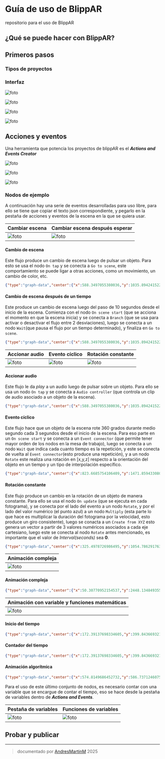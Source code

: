 # Guía de uso de BlippAR
repositorio para el uso de BlippAR



## ¿Qué se puede hacer con BlippAR?



## Primeros pasos



### Tipos de proyectos



### Interfaz

![foto](img/interfaz.png)

![foto](img/subirAsset.png)

![foto](img/arrastrarAsset.png)

![foto](img/timeline.png)


## Acciones y eventos

Una herramienta que potencia los proyectos de blippAR es el ***Actions and Events Creator*** 

![foto](img/accionesEventos.png)

![foto](img/accionesEventosVacia.png)

![foto](img/arrastrarNodo.png)

### Nodos de ejemplo

A continuación hay una serie de eventos desarrolladas para uso libre, para ello se tiene que copiar el texto json correspondiente, y pegarlo en la pestaña de acciones y eventos de la escena en la que se quiera usar.

|Cambiar escena|Cambiar escena después esperar|
---|---
|![foto](img/cambiarEscena.png)|![foto](img/cambiarEscenaTiempo.png)|

#### Cambio de escena
Este flujo produce un cambio de escena luego de pulsar un objeto. Para esto se usa el nodo `On tap` y se conecta a `Go to scene`, este comportamiento se puede ligar a otras acciones, como un movimiento, un cambio de color, etc.
```json
{"type":"graph-data","center":{"x":588.3497055380036,"y":1035.8942415222284},"bounds":{"x":496,"y":848,"w":289,"h":147},"nodeData":{"958":{"id":958,"data":{"enabled":true,"objIn":["hX84ZAEXqSwRikXSN3Pwy8"]},"inputs":{"objIn":{"connections":[]},"enabled":{"connections":[]}},"outputs":{"objOut":{"connections":[]},"onTap":{"connections":[{"node":959,"input":"goToScene","data":{"pins":[]}}]}},"position":[496,848],"name":"OnTap"},"959":{"id":959,"data":{"sceneIn":["2aqJjcxVF493KszbrpjR15"]},"inputs":{"goToScene":{"connections":[{"node":958,"output":"onTap","data":{"pins":[]}}]}},"outputs":{},"position":[656,864],"name":"GoToScene"}}}
```

#### Cambio de escena después de un tiempo
Este produce un cambio de escena luego del paso de 10 segundos desde el inicio de la escena. Comienza con el nodo `On scene start` (que se acciona el momento en que la escena inicia) y se conecta a `Branch` (que se usa para activar o desactivar el flujo entre 2 desviaciones), luego se conecta a un nodo `Wait`(que pausa el flujo por un tiempo determinado), y finaliza en `Go to scene`.
```json
{"type":"graph-data","center":{"x":588.3497055380036,"y":1035.8942415222284},"bounds":{"x":496,"y":1120,"w":689,"h":191},"nodeData":{"995":{"id":995,"data":{},"inputs":{},"outputs":{"onSceneStart":{"connections":[{"node":1005,"input":"trigger","data":{"pins":[]}}]}},"position":[496,1120],"name":"OnSceneStart"},"996":{"id":996,"data":{"interval":10},"inputs":{"wait":{"connections":[{"node":1005,"output":"onTrue","data":{"pins":[]}}]},"interval":{"connections":[]}},"outputs":{"onWait":{"connections":[{"node":997,"input":"goToScene","data":{"pins":[]}}]}},"position":[864,1120],"name":"Wait"},"997":{"id":997,"data":{"sceneIn":["2aqJjcxVF493KszbrpjR15"]},"inputs":{"goToScene":{"connections":[{"node":996,"output":"onWait","data":{"pins":[]}}]}},"outputs":{},"position":[1056,1120],"name":"GoToScene"},"1005":{"id":1005,"data":{"value":true},"inputs":{"trigger":{"connections":[{"node":995,"output":"onSceneStart","data":{"pins":[]}}]},"value":{"connections":[]}},"outputs":{"onTrue":{"connections":[{"node":996,"input":"wait","data":{"pins":[]}}]},"onFalse":{"connections":[]}},"position":[704,1168],"name":"Branch"}}}
```

|Accionar audio|Evento cíclico|Rotación constante|
---|---|---
|![foto](img/audio.png)|![foto](img/ciclo.png)|![foto](img/giroConstante.png)|

#### Accionar audio
Este flujo le da *play* a un audio luego de pulsar sobre un objeto. Para ello se usa un nodo `On tap` y se conecta a `Audio controller` (que controla un clip de audio asociado a un objeto de la escena).
```json
{"type":"graph-data","center":{"x":588.3497055380036,"y":1035.8942415222284},"bounds":{"x":32,"y":848,"w":342,"h":284},"nodeData":{"924":{"id":924,"data":{"position":[218.73096005561365,851.8799353820514],"objIn":["izftGdKhTpAaETcNfTSvaB"],"enabled":true},"inputs":{"objIn":{"connections":[]},"enabled":{"connections":[]}},"outputs":{"objOut":{"connections":[{"node":925,"input":"objIn","data":{"pins":[]}}]},"onTap":{"connections":[{"node":925,"input":"play","data":{"pins":[]}}]}},"position":[32,848],"name":"OnTap"},"925":{"id":925,"data":{"objIn":"izftGdKhTpAaETcNfTSvaB","volume":50,"audioIn":"10da1bea-6bc8-11f0-9ca1-06741fde3ecf","params":{"fullName":"4866737.claps3.mp3","name":"claps3.mp3","refId":"4866737","thumbSrc":"https://html.blippar.com/medias/export/128/353350"}},"inputs":{"objIn":{"connections":[{"node":924,"output":"objOut","data":{"pins":[]}}]},"audioIn":{"connections":[]},"play":{"connections":[{"node":924,"output":"onTap","data":{"pins":[]}}]},"pause":{"connections":[]},"stop":{"connections":[]},"volume":{"connections":[]},"loop":{"connections":[]}},"outputs":{"onPlay":{"connections":[]},"onPause":{"connections":[]},"onStop":{"connections":[]},"onLoop":{"connections":[]},"onFinish":{"connections":[]}},"position":[208,848],"name":"Audio"}}}
```

#### Evento cíclico
Este flujo hace que un objeto de la escena rote 360 grados durante medio segundo cada 3 segundos desde el inicio de la escena. Para eso parte en un `On scene start` y se conecta a un `Event connector` (que permite tener mayor orden de los nodos en la mesa de trabajo), luego se conecta a un nodo `Wait` que indica cada cuanto tiempo es la repetición, y este se conecta de vuelta al `Event connector`(esto produce una repetición), y a un nodo `Rotate` este realiza una rotación en [x,y,z] respecto a la orientación del objeto en un tiempo y un tipo de interpolación específico.
```json
{"type":"graph-data","center":{"x":823.6685754106409,"y":1471.8594330809192},"bounds":{"x":464,"y":1440,"w":585,"h":285},"nodeData":{"999":{"id":999,"data":{},"inputs":{},"outputs":{"onSceneStart":{"connections":[{"node":1088,"input":"trigger","data":{"pins":[]}}]}},"position":[464,1600],"name":"OnSceneStart"},"1000":{"id":1000,"data":{"interval":3},"inputs":{"wait":{"connections":[{"node":1088,"output":"onTrigger","data":{"pins":[]}}]},"interval":{"connections":[]}},"outputs":{"onWait":{"connections":[{"node":1046,"input":"start","data":{"pins":[]}},{"node":1088,"input":"trigger","data":{"pins":[]}}]}},"position":[688,1600],"name":"Wait"},"1046":{"id":1046,"data":{"interval":0.5,"rotation":[0,360,0],"objIn":["d5o6K726xjRyLBpStFhuDp"],"easing":"easeInOutQuad"},"inputs":{"objIn":{"connections":[]},"start":{"connections":[{"node":1000,"output":"onWait","data":{"pins":[]}}]},"rotation":{"connections":[]},"interval":{"connections":[]}},"outputs":{"onFinish":{"connections":[]}},"position":[896,1440],"name":"Rotate"},"1088":{"id":1088,"data":{},"inputs":{"trigger":{"connections":[{"node":999,"output":"onSceneStart","data":{"pins":[]}},{"node":1000,"output":"onWait","data":{"pins":[]}}]}},"outputs":{"onTrigger":{"connections":[{"node":1000,"input":"wait","data":{"pins":[]}}]}},"position":[672,1488],"name":"CombineEvents"}}}
```

#### Rotación constante
Este flujo produce un cambio en la rotación de un objeto de manera constante. Para ello se usa el nodo `On update` (que se ejecuta en cada fotograma), y se conecta por el lado del evento a un nodo `Rotate`, y por el lado del valor numérico (el punto azul) a un nodo `Multiply` (esta parte lo que hace es multiplicar la duración del fotograma por la velocidad, esto produce un giro consistente), luego se conacta a un `Create from XYZ` esto genera un vector a partir de 3 valores numéricos asociados a cada eje cartesiano, luego este se conecta al nodo `Rotate` antes mencionado, es importante que el valor de *Interval(seconds)* sea **0**.
```json
{"type":"graph-data","center":{"x":325.4978726986495,"y":1054.7862917632817},"bounds":{"x":-432,"y":848,"w":361,"h":392},"nodeData":{"771":{"id":771,"data":{"interval":0,"rotation":0,"objIn":["hX84ZAEXqSwRikXSN3Pwy8"]},"inputs":{"objIn":{"connections":[]},"start":{"connections":[{"node":776,"output":"onUpdate","data":{"pins":[]}}]},"rotation":{"connections":[{"node":772,"output":"xyzOut","data":{"pins":[]}}]},"interval":{"connections":[]}},"outputs":{"onFinish":{"connections":[]}},"position":[-224,976],"name":"Rotate"},"772":{"id":772,"data":{"x":0,"y":0,"z":0},"inputs":{"x":{"connections":[]},"y":{"connections":[{"node":774,"output":"result","data":{"pins":[]}}]},"z":{"connections":[]}},"outputs":{"xyzOut":{"connections":[{"node":771,"input":"rotation","data":{"pins":[]}}]}},"position":[-432,1120],"name":"Vector3"},"774":{"id":774,"data":{"valueA":0,"valueB":20,"result":0},"inputs":{"valueA":{"connections":[{"node":776,"output":"dt","data":{"pins":[]}}]},"valueB":{"connections":[]}},"outputs":{"result":{"connections":[{"node":772,"input":"y","data":{"pins":[]}}]}},"position":[-432,976],"name":"Multiply"},"776":{"id":776,"data":{"enabled":true,"dt":0},"inputs":{"enabled":{"connections":[]}},"outputs":{"onUpdate":{"connections":[{"node":771,"input":"start","data":{"pins":[]}}]},"dt":{"connections":[{"node":774,"input":"valueA","data":{"pins":[]}}]}},"position":[-432,848],"name":"OnUpdate"}}}
```

|Animación compleja|
|---|
|![foto](img/animacionCompleja.png)|

#### Animación compleja
```json
{"type":"graph-data","center":{"x":50.30770952154537,"y":2448.1348493559954},"bounds":{"x":-432,"y":1376,"w":681,"h":1421},"nodeData":{"777":{"id":777,"data":{"interval":0.6,"rotation":[0,380,0],"easing":"easeOutQuad","objIn":["izftGdKhTpAaETcNfTSvaB"]},"inputs":{"objIn":{"connections":[]},"start":{"connections":[{"node":785,"output":"onFinish","data":{"pins":[]}}]},"rotation":{"connections":[]},"interval":{"connections":[]}},"outputs":{"onFinish":{"connections":[]}},"position":[-176,1568],"name":"Rotate"},"778":{"id":778,"data":{"enabled":true,"objIn":["izftGdKhTpAaETcNfTSvaB"]},"inputs":{"objIn":{"connections":[]},"enabled":{"connections":[]}},"outputs":{"objOut":{"connections":[]},"onTap":{"connections":[{"node":785,"input":"start","data":{"pins":[]}}]}},"position":[-432,1376],"name":"OnTap"},"780":{"id":780,"data":{"interval":0.6,"rotation":[0,750,0],"objIn":["hX84ZAEXqSwRikXSN3Pwy8"],"easing":"easeOutQuad"},"inputs":{"objIn":{"connections":[]},"start":{"connections":[{"node":789,"output":"onFinish","data":{"pins":[]}}]},"rotation":{"connections":[]},"interval":{"connections":[]}},"outputs":{"onFinish":{"connections":[]}},"position":[16,2208],"name":"Rotate"},"785":{"id":785,"data":{"interval":0.2,"rotation":[0,-20,0],"easing":"easeInQuad","objIn":["izftGdKhTpAaETcNfTSvaB"]},"inputs":{"objIn":{"connections":[]},"start":{"connections":[{"node":778,"output":"onTap","data":{"pins":[]}}]},"rotation":{"connections":[]},"interval":{"connections":[]}},"outputs":{"onFinish":{"connections":[{"node":777,"input":"start","data":{"pins":[]}},{"node":892,"input":"trigger","data":{"pins":[]}}]}},"position":[-432,1568],"name":"Rotate"},"789":{"id":789,"data":{"interval":0.2,"rotation":[0,-30,0],"objIn":["hX84ZAEXqSwRikXSN3Pwy8"],"easing":"easeInQuad"},"inputs":{"objIn":{"connections":[]},"start":{"connections":[{"node":892,"output":"onTrigger","data":{"pins":[]}}]},"rotation":{"connections":[]},"interval":{"connections":[]}},"outputs":{"onFinish":{"connections":[{"node":780,"input":"start","data":{"pins":[]}},{"node":794,"input":"start","data":{"pins":[]}}]}},"position":[-256,2208],"name":"Rotate"},"794":{"id":794,"data":{"objIn":"hX84ZAEXqSwRikXSN3Pwy8","interval":0.3,"scale":[44,38,44],"easing":"easeOutQuad"},"inputs":{"objIn":{"connections":[]},"start":{"connections":[{"node":789,"output":"onFinish","data":{"pins":[]}}]},"scale":{"connections":[]},"interval":{"connections":[]}},"outputs":{"onFinish":{"connections":[{"node":795,"input":"start","data":{"pins":[]}}]}},"position":[-80,2512],"name":"ScaleTo"},"795":{"id":795,"data":{"objIn":"hX84ZAEXqSwRikXSN3Pwy8","interval":0.3,"scale":[40,40,40],"easing":"easeOutQuad"},"inputs":{"objIn":{"connections":[]},"start":{"connections":[{"node":794,"output":"onFinish","data":{"pins":[]}}]},"scale":{"connections":[]},"interval":{"connections":[]}},"outputs":{"onFinish":{"connections":[]}},"position":[96,2512],"name":"ScaleTo"},"855":{"id":855,"data":{"objIn":"hX84ZAEXqSwRikXSN3Pwy8","interval":0.2,"delta":[0,0,-5],"easing":"easeInQuad"},"inputs":{"objIn":{"connections":[]},"start":{"connections":[{"node":892,"output":"onTrigger","data":{"pins":[]}}]},"delta":{"connections":[]},"interval":{"connections":[]},"local":{"connections":[]}},"outputs":{"onFinish":{"connections":[{"node":856,"input":"start","data":{"pins":[]}}]}},"position":[-256,1872],"name":"Move"},"856":{"id":856,"data":{"objIn":"hX84ZAEXqSwRikXSN3Pwy8","interval":0.3,"delta":[0,0,20],"easing":"easeOutQuad"},"inputs":{"objIn":{"connections":[]},"start":{"connections":[{"node":855,"output":"onFinish","data":{"pins":[]}}]},"delta":{"connections":[]},"interval":{"connections":[]},"local":{"connections":[]}},"outputs":{"onFinish":{"connections":[{"node":858,"input":"start","data":{"pins":[]}}]}},"position":[-80,1872],"name":"Move"},"858":{"id":858,"data":{"objIn":"hX84ZAEXqSwRikXSN3Pwy8","interval":0.3,"delta":[0,0,-15],"easing":"easeOutQuad"},"inputs":{"objIn":{"connections":[]},"start":{"connections":[{"node":856,"output":"onFinish","data":{"pins":[]}}]},"delta":{"connections":[]},"interval":{"connections":[]},"local":{"connections":[]}},"outputs":{"onFinish":{"connections":[]}},"position":[96,1872],"name":"Move"},"892":{"id":892,"data":{},"inputs":{"trigger":{"connections":[{"node":785,"output":"onFinish","data":{"pins":[]}}]}},"outputs":{"onTrigger":{"connections":[{"node":855,"input":"start","data":{"pins":[]}},{"node":789,"input":"start","data":{"pins":[]}}]}},"position":[-384,2112],"name":"CombineEvents"}}}
```

|Animación con variable y funciones matemáticas|
|---|
|![foto](img/animacionAlgoritmica.png)|

#### Inicio del tiempo
```json
{"type":"graph-data","center":{"x":172.39137698334605,"y":399.84366932160015},"bounds":{"x":-432,"y":144,"w":348,"h":172},"nodeData":{"8":{"id":8,"data":{"varNameIn":"time"},"inputs":{"set":{"connections":[{"node":10,"output":"onSceneStart","data":{"pins":[]}}]},"value":{"connections":[{"node":17,"output":"num","data":{"pins":[]}}]}},"outputs":{"valueOut":{"connections":[]},"onSet":{"connections":[]}},"position":[-224,144],"name":"SetVariable"},"10":{"id":10,"data":{"position":[-382.26666259765625,193.60000610351562]},"inputs":{},"outputs":{"onSceneStart":{"connections":[{"node":8,"input":"set","data":{"pins":[]}}]}},"position":[-432,144],"name":"OnSceneStart"},"17":{"id":17,"data":{"num":0},"inputs":{},"outputs":{"num":{"connections":[{"node":8,"input":"value","data":{"pins":[]}}]}},"position":[-432,224],"name":"Number"}}}
```

#### Contador del tiempo
```json
{"type":"graph-data","center":{"x":172.39137698334605,"y":399.84366932160015},"bounds":{"x":-432,"y":432,"w":444,"h":286},"nodeData":{"11":{"id":11,"data":{"varNameIn":"time"},"inputs":{"set":{"connections":[{"node":40,"output":"onUpdate","data":{"pins":[]}}]},"value":{"connections":[{"node":20,"output":"result","data":{"pins":[]}}]}},"outputs":{"valueOut":{"connections":[]},"onSet":{"connections":[]}},"position":[-128,544],"name":"SetVariable"},"20":{"id":20,"data":{"valueA":0,"valueB":1,"result":0},"inputs":{"valueA":{"connections":[{"node":568,"output":"value","data":{"pins":[]}}]},"valueB":{"connections":[{"node":40,"output":"dt","data":{"pins":[]}}]}},"outputs":{"result":{"connections":[{"node":11,"input":"value","data":{"pins":[]}}]}},"position":[-256,592],"name":"Add"},"40":{"id":40,"data":{"enabled":true,"dt":0},"inputs":{"enabled":{"connections":[]}},"outputs":{"onUpdate":{"connections":[{"node":11,"input":"set","data":{"pins":[]}}]},"dt":{"connections":[{"node":20,"input":"valueB","data":{"pins":[]}}]}},"position":[-432,432],"name":"OnUpdate"},"568":{"id":568,"data":{"scope":"scene","varNameIn":"time"},"inputs":{},"outputs":{"value":{"connections":[{"node":20,"input":"valueA","data":{"pins":[]}}]}},"position":[-432,576],"name":"GetVariable"}}}
```

#### Animación algorítmica
```json
{"type":"graph-data","center":{"x":574.8149686452732,"y":586.7371246075666},"bounds":{"x":112,"y":320,"w":1097,"h":402},"nodeData":{"570":{"id":570,"data":{"enabled":true,"dt":0},"inputs":{"enabled":{"connections":[]}},"outputs":{"onUpdate":{"connections":[{"node":669,"input":"start","data":{"pins":[]}}]},"dt":{"connections":[]}},"position":[864,320],"name":"OnUpdate"},"669":{"id":669,"data":{"objIn":["hX84ZAEXqSwRikXSN3Pwy8"],"interval":0,"position":0,"easing":"linear","local":false},"inputs":{"objIn":{"connections":[]},"start":{"connections":[{"node":570,"output":"onUpdate","data":{"pins":[]}}]},"position":{"connections":[{"node":675,"output":"xyzOut","data":{"pins":[]}}]},"interval":{"connections":[]},"local":{"connections":[]}},"outputs":{"onFinish":{"connections":[]}},"position":[1056,432],"name":"MoveTo"},"674":{"id":674,"data":{"scope":"scene","varNameIn":"time"},"inputs":{},"outputs":{"value":{"connections":[{"node":678,"input":"valueA","data":{"pins":[]}}]}},"position":[112,352],"name":"GetVariable"},"675":{"id":675,"data":{"x":0,"y":0,"z":0},"inputs":{"x":{"connections":[]},"y":{"connections":[]},"z":{"connections":[{"node":769,"output":"result","data":{"pins":[]}}]}},"outputs":{"xyzOut":{"connections":[{"node":669,"input":"position","data":{"pins":[]}}]}},"position":[800,592],"name":"Vector3"},"676":{"id":676,"data":{"valueA":0,"result":0,"op":"sin"},"inputs":{"valueA":{"connections":[{"node":678,"output":"result","data":{"pins":[]}}]}},"outputs":{"result":{"connections":[{"node":677,"input":"valueA","data":{"pins":[]}}]}},"position":[624,352],"name":"NumberFn"},"677":{"id":677,"data":{"valueA":0,"valueB":3,"result":0},"inputs":{"valueA":{"connections":[{"node":676,"output":"result","data":{"pins":[]}}]},"valueB":{"connections":[]}},"outputs":{"result":{"connections":[{"node":769,"input":"valueA","data":{"pins":[]}}]}},"position":[304,576],"name":"Multiply"},"678":{"id":678,"data":{"valueA":0,"valueB":10,"result":0},"inputs":{"valueA":{"connections":[{"node":674,"output":"value","data":{"pins":[]}}]},"valueB":{"connections":[]}},"outputs":{"result":{"connections":[{"node":676,"input":"valueA","data":{"pins":[]}}]}},"position":[368,352],"name":"Multiply"},"769":{"id":769,"data":{"valueA":0,"valueB":220,"result":220},"inputs":{"valueA":{"connections":[{"node":677,"output":"result","data":{"pins":[]}}]},"valueB":{"connections":[]}},"outputs":{"result":{"connections":[{"node":675,"input":"z","data":{"pins":[]}}]}},"position":[560,576],"name":"Add"}}}
```

Para el uso de este último conjunto de nodos, es necesario contar con una variable que se encargue de contar el tiempo, eso se hace desde la pestaña de variables dentro de ***Actions and Events***.

|Pestaña de variables|Funciones de variables|
|---|---|
|![foto](img/variables.png)|![foto](img/variableGetSet.png)|



## Probar y publicar

---
>documentado por [AndresMartinM](https://github.com/AndresMartinM) 2025
